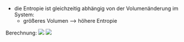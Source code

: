 - die Entropie ist gleichzeitig abhängig von der Volumenänderung im System:
	- größeres Volumen --> höhere Entropie

Berechnung:
![](Pasted%20image%2020240531164346.png)
![](Pasted%20image%2020240531164400.png)
